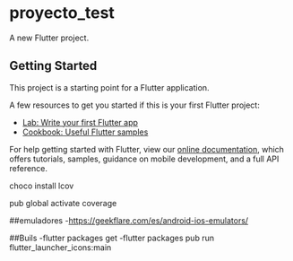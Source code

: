 # proyecto_test

A new Flutter project.

## Getting Started

This project is a starting point for a Flutter application.

A few resources to get you started if this is your first Flutter project:

- [Lab: Write your first Flutter app](https://flutter.dev/docs/get-started/codelab)
- [Cookbook: Useful Flutter samples](https://flutter.dev/docs/cookbook)

For help getting started with Flutter, view our
[online documentation](https://flutter.dev/docs), which offers tutorials,
samples, guidance on mobile development, and a full API reference.


choco install lcov

pub global activate coverage

##emuladores 
-https://geekflare.com/es/android-ios-emulators/


##Buils
-flutter packages get
-flutter packages pub run flutter_launcher_icons:main
